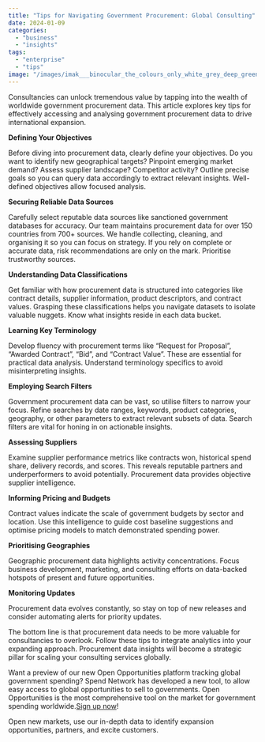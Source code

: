 ```yaml
---
title: "Tips for Navigating Government Procurement: Global Consulting"
date: 2024-01-09
categories: 
  - "business"
  - "insights"
tags: 
  - "enterprise"
  - "tips"
image: "/images/imak___binocular_the_colours_only_white_grey_deep_green_color_0_c683117f-16b0-4626-8b0e-1fdb5208ff3e.png"
---
```


Consultancies can unlock tremendous value by tapping into the wealth of worldwide government procurement data. This article explores key tips for effectively accessing and analysing government procurement data to drive international expansion.

**Defining Your Objectives**

Before diving into procurement data, clearly define your objectives. Do you want to identify new geographical targets? Pinpoint emerging market demand? Assess supplier landscape? Competitor activity? Outline precise goals so you can query data accordingly to extract relevant insights. Well-defined objectives allow focused analysis.

**Securing Reliable Data Sources**

Carefully select reputable data sources like sanctioned government databases for accuracy. Our team maintains procurement data for over 150 countries from 700+ sources. We handle collecting, cleaning, and organising it so you can focus on strategy. If you rely on complete or accurate data, risk recommendations are only on the mark. Prioritise trustworthy sources.

**Understanding Data Classifications**

Get familiar with how procurement data is structured into categories like contract details, supplier information, product descriptors, and contract values. Grasping these classifications helps you navigate datasets to isolate valuable nuggets. Know what insights reside in each data bucket.

**Learning Key Terminology**

Develop fluency with procurement terms like “Request for Proposal”, “Awarded Contract”, “Bid”, and “Contract Value”. These are essential for practical data analysis. Understand terminology specifics to avoid misinterpreting insights.

**Employing Search Filters**

Government procurement data can be vast, so utilise filters to narrow your focus. Refine searches by date ranges, keywords, product categories, geography, or other parameters to extract relevant subsets of data. Search filters are vital for honing in on actionable insights.

**Assessing Suppliers**

Examine supplier performance metrics like contracts won, historical spend share, delivery records, and scores. This reveals reputable partners and underperformers to avoid potentially. Procurement data provides objective supplier intelligence.

**Informing Pricing and Budgets**

Contract values indicate the scale of government budgets by sector and location. Use this intelligence to guide cost baseline suggestions and optimise pricing models to match demonstrated spending power.

**Prioritising Geographies**

Geographic procurement data highlights activity concentrations. Focus business development, marketing, and consulting efforts on data-backed hotspots of present and future opportunities.

**Monitoring Updates**

Procurement data evolves constantly, so stay on top of new releases and consider automating alerts for priority updates.

The bottom line is that procurement data needs to be more valuable for consultancies to overlook. Follow these tips to integrate analytics into your expanding approach. Procurement data insights will become a strategic pillar for scaling your consulting services globally.

Want a preview of our new Open Opportunities platform tracking global government spending? Spend Network has developed a new tool, to allow easy access to global opportunities to sell to governments. Open Opportunities is the most comprehensive tool on the market for government spending worldwide.[Sign up now](https://www.openopportunities.co/early-access/)!

Open new markets, use our in-depth data to identify expansion opportunities, partners, and excite customers.
